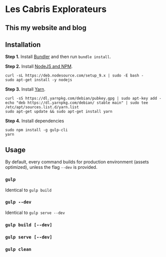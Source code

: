 # Les Cabris Explorateurs

## This my website and blog

## Installation

**Step 1.** Install [Bundler](http://bundler.io/) and then run `bundle install`.

**Step 2.** Install [NodeJS and NPM](https://github.com/nodesource/distributions#deb).
```shell
curl -sL https://deb.nodesource.com/setup_9.x | sudo -E bash -
sudo apt-get install -y nodejs
```

**Step 3.** Install [Yarn](https://yarnpkg.com/en/docs/install).
```shell
curl -sS https://dl.yarnpkg.com/debian/pubkey.gpg | sudo apt-key add -
echo "deb https://dl.yarnpkg.com/debian/ stable main" | sudo tee /etc/apt/sources.list.d/yarn.list
sudo apt-get update && sudo apt-get install yarn
```

**Step 4.** Install dependencies
```shell
sudo npm install -g gulp-cli
yarn
```

## Usage

By default, every command builds for production environment (assets optimized), unless the flag `--dev` is provided.

### `gulp`
Identical to `gulp build`
### `gulp --dev`
Identical to `gulp serve --dev`
### `gulp build [--dev]`
### `gulp serve [--dev]`
### `gulp clean`

